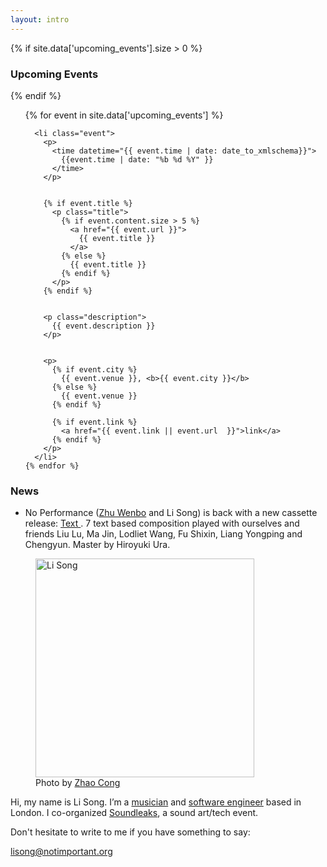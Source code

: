 ```yaml
---
layout: intro
---
```


{% if site.data['upcoming_events'].size > 0 %}

### Upcoming Events

{% endif %}

<section id="events">
  <ol>
    {% for event in site.data['upcoming_events'] %}

      <li class="event">
        <p>
          <time datetime="{{ event.time | date: date_to_xmlschema}}">
            {{event.time | date: "%b %d %Y" }}
          </time>
        </p>


        {% if event.title %}
          <p class="title">
            {% if event.content.size > 5 %}
              <a href="{{ event.url }}">
                {{ event.title }}
              </a>
            {% else %}
              {{ event.title }}
            {% endif %}
          </p>
        {% endif %}


        <p class="description">
          {{ event.description }}
        </p>


        <p>
          {% if event.city %}
            {{ event.venue }}, <b>{{ event.city }}</b>
          {% else %}
            {{ event.venue }}
          {% endif %}

          {% if event.link %}
            <a href="{{ event.link || event.url  }}">link</a>
          {% endif %}
        </p>
      </li>
    {% endfor %}

  </ol>
</section>

### News

<section class="news">
  <ul>
    <li>
      No Performance (<a href="https://zhuwenbo.bandcamp.com/" target="_blank">Zhu Wenbo</a> and Li Song) is back with a new cassette release:
      <a href="http://extra.resonance.fm/episodes/subphonics-number-1-foreword" target="_blank">
        Text
      </a>. 7 text based composition played with ourselves and friends Liu Lu, Ma Jin, Lodliet Wang, Fu Shixin, Liang Yongping and Chengyun. Master by Hiroyuki Ura.
    </li>
  </ul>


</section>

<figure class="me">
  <img src="{% asset_path profile_by_zhaocong.jpg %}" alt="Li Song" width="350"/>

  <figcaption>
    Photo by <a href="https://site.douban.com/zhaocong/">Zhao Cong</a>
  </figcaption>
</figure>

Hi, my name is Li Song. I’m a [musician](http://notimportant.org/event/oschub-20151207/) and [software engineer][github] based in London. I co-organized [Soundleaks](http://www.soundleaks.org), a sound art/tech event.

Don't hesitate to write to me if you have something to say:

<lisong@notimportant.org>

[github]: http://github.com/lisongx
[email]: mailto:lisong@notimportant.com✈️
